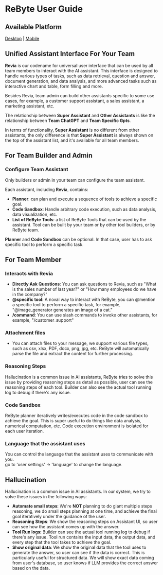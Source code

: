 # ReByte User Guide

## Available Platform

[Desktop](https://rebyte.ai) | [Mobile]("https://apps.apple.com/app/rebyte-your-team-assistant/id6466730972")

## Unified Assistant Interface For Your Team

**Revia** is our codename for universal user interface that can be used by all team members to interact with the AI assistant. This interface is designed to handle various types of tasks, such as data retrieval, question and answer, document generation, and data analysis, and more advanced tasks such as interactive chart and table, form filling and more.

Besides Revia, team admin can build other assistants specific to some use cases, for example, a customer support assistant, a sales assistant, a marketing assistant, etc.

The relationship between **Super Assistant** and **Other Assistants** is like the relationship between **Team ChatGPT** and **Team Specific Gpts**.

In terms of functionality, **Super Assistant** is no different from other assistants, the only difference is that **Super Assistant** is always shown on the top of the assistant list, and it's available for all team members.

## For Team Builder and Admin


### Configure Team Assistant
Only builders or admin in your team can configure the team assistant. 

Each assistant, including **Revia**, contains:
* **Planner**: can plan and execute a sequence of tools to achieve a specific goal.
* **Code Sandbox**: Handle arbitrary code execution, such as data analysis, data visualization, etc. 
* **List of ReByte Tools**: a list of ReByte Tools that can be used by the assistant. Tool can be built by your team or by other tool builders, or by ReByte team.

**Planner** and **Code Sandbox** can be optional. In that case, user has to ask specific tool to perform a specific task.


## For Team Member

### Interacts with Revia

* **Directly Ask Questions**: You can ask questions to Revia, such as "What is the sales number of last year?" or "How many employees do we have in the company?"
* **@specific tool**: A noval way to interact with ReByte, you can @mention a specific tool to perform a specific task, for example, "@image_generator generates an image of a cat."
* **/command**: You can use slash commands to invoke other assistants, for example, "/customer_support"

### Attachment files
* You can attach files to your message, we support various file types, such as csv, xlsx, PDF, docx, png, jpg, etc. ReByte will automatically parse the file and extract the content for further processing.

### Reasoning Steps
Hallucination is a common issue in AI assistants,
ReByte tries to solve this issue by providing reasoning steps as detail as possible,
user can see the reasoning steps of each tool.
Builder can also see the actual tool running log to debug if there's any issue.

### Code Sandbox
ReByte planner iteratively writes/executes code in the code sandbox to achieve the goal.
This is super useful to do things like data analysis, numerical computation, etc. Code execution environment is isolated for each user iteration.

### Language that the assistant uses
You can control the language that the assistant uses to communicate with you.  
go to 'user settings' -> 'language' to change the language.

## Hallucination
Hallucination is a common issue in AI assistants. In our system, we try to solve these issues in the following ways:

* **Automate small steps**: We're **NOT** planning to do giant multiple steps reasoning, we do small steps planning at one time, and achieve the final goal iteratively under the guidance of the user.
* **Reasoning Steps**: We show the reasoning steps on Assistant UI, so user can see how the assistant comes up with the answer. 
* **Tool Run logs**: Builder can see the actual tool running log to debug if there's any issue. Tool run contains the input data, the output data, and every step that the tool takes to achieve the goal.
* **Show original data**: We show the original data that the tool uses to generate the answer, so user can see if the data is correct. This is particularly useful for structured data. We will show exact data coming from user's database, so user knows if LLM provides the correct answer based on the data.